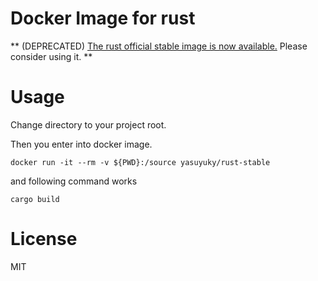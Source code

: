 # Docker Image for rust

** (DEPRECATED) [The rust official stable image is now available.](https://hub.docker.com/_/rust/)
Please consider using it.
**


# Usage

Change directory to your project root.

Then you enter into docker image.

```
docker run -it --rm -v ${PWD}:/source yasuyuky/rust-stable
```

and following command works

```
cargo build
```

# License

MIT

